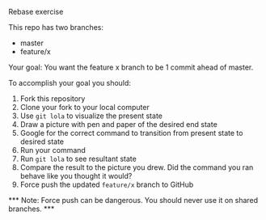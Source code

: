 Rebase exercise

This repo has two branches:

- master
- feature/x

Your goal: You want the feature x branch to be 1 commit ahead of master.

To accomplish your goal you should:

1. Fork this repository
2. Clone your fork to your local computer
3. Use `git lola` to visualize the present state
4. Draw a picture with pen and paper of the desired end state
5. Google for the correct command to transition from present state to desired state
6. Run your command
7. Run `git lola` to see resultant state
8. Compare the result to the picture you drew. Did the command you ran behave like you thought it would?
9. Force push the updated `feature/x` branch to GitHub

*** Note: Force push can be dangerous. You should never use it on shared branches. ***

